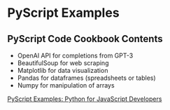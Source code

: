 # PyScript Examples

## PyScript Code Cookbook Contents
* OpenAI API for completions from GPT-3
* BeautifulSoup for web scraping
* Matplotlib for data visualization
* Pandas for dataframes (spreadsheets or tables)
* Numpy for manipulation of arrays

[PyScript Examples: Python for JavaScript Developers](https://medium.com/sopmac-labs/pyscript-examples-python-for-javascript-developers-51aa51bb0dc1)
